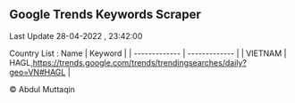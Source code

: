 

## Google Trends Keywords Scraper 
 
Last Update 28-04-2022 , 23:42:00

Country List :
 Name  | Keyword |
| ------------- | ------------- |
| VIETNAM | HAGL,https://trends.google.com/trends/trendingsearches/daily?geo=VN#HAGL |



© Abdul Muttaqin 

